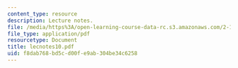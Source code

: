 ```yaml
---
content_type: resource
description: Lecture notes.
file: /media/https%3A/open-learning-course-data-rc.s3.amazonaws.com/2-158j-computational-geometry-spring-2003/f8dab768bd5cd00fe9ab304be34c6258_lecnotes10.pdf
file_type: application/pdf
resourcetype: Document
title: lecnotes10.pdf
uid: f8dab768-bd5c-d00f-e9ab-304be34c6258
---
```

